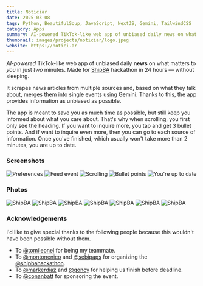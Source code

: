 ```yaml
---
title: Noticiar
date: 2025-03-08
tags: Python, BeautifulSoup, JavaScript, NextJS, Gemini, TailwindCSS
category: Apps
summary: AI-powered TikTok-like web app of unbiased daily news on what matters to you in just two minutes.
thumbnail: images/projects/noticiar/logo.jpeg
website: https://notici.ar
---
```


_AI-powered_ TikTok-like web app of unbiased daily **news** on what matters to _you_ in just _two_ minutes. Made for [ShipBA](https://shipba.dev) hackathon in 24 hours — without sleeping.

It scrapes news articles from multiple sources and, based on what they talk about, merges them into single events using Gemini. Thanks to this, the app provides information as unbiased as possible.

The app is meant to save you as much time as possible, but still keep you informed about what you care about. That's why when scrolling, you first only see the heading. If you want to inquire more, you tap and get 3 bullet points. And if want to inquire even more, then you can go to each source of information. Once you've finished, which usually won't take more than 2 minutes, you are up to date.

### Screenshots

![Preferences](/images/projects/noticiar/screenshots/1.jpeg)
![Feed event](/images/projects/noticiar/screenshots/2.jpeg)
![Scrolling](/images/projects/noticiar/screenshots/3.jpeg)
![Bullet points](/images/projects/noticiar/screenshots/4.jpeg)
![You're up to date](/images/projects/noticiar/screenshots/5.jpeg)

### Photos

![ShipBA](/images/projects/noticiar/photos/code/everyone.jpeg)
![ShipBA](/images/projects/noticiar/photos/code/team.jpeg)
![ShipBA](/images/projects/noticiar/photos/presentation/auditorium.png)
![ShipBA](/images/projects/noticiar/photos/presentation/showing.png)
![ShipBA](/images/projects/noticiar/photos/presentation/walking.jpeg)
![ShipBA](/images/projects/noticiar/photos/presentation/computer.jpeg)
![ShipBA](/images/projects/noticiar/photos/presentation/dark.jpeg)

### Acknowledgements

I'd like to give special thanks to the following people because this wouldn't have been possible without them.

-   To [@tomileonel](https://www.linkedin.com/in/tomas-leonel-degese-2b6064279/?originalSubdomain=ar) for being my teammate.
-   To [@montonenico](https://x.com/montonenico) and [@sebipaps](https://x.com/sebipaps) for organizing the [@shipbahackathon](https://x.com/shipbahackathon).
-   To [@markerdiaz](https://x.com/markerdiaz) and [@goncy](https://x.com/goncy) for helping us finish before deadline.
-   To [@conanbatt](https://x.com/conanbatt) for sponsoring the event.

